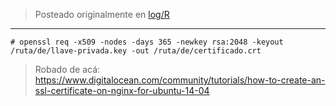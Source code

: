 <!-- TITLE: Generar certificado SSL autofirmado con un solo comando -->

> Posteado originalmente en [log/R](https://log.exos.ninja/R)

---

    # openssl req -x509 -nodes -days 365 -newkey rsa:2048 -keyout /ruta/de/llave-privada.key -out /ruta/de/certificado.crt

> Robado de acá: https://www.digitalocean.com/community/tutorials/how-to-create-an-ssl-certificate-on-nginx-for-ubuntu-14-04